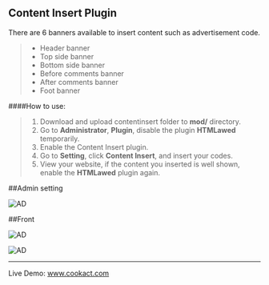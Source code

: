 
Content Insert Plugin
--------------------------
There are 6 banners available to insert content such as advertisement code.

>- Header banner
>- Top side banner
>- Bottom side banner
>- Before comments banner
>- After comments banner
>- Foot banner

####How to use:
>1. Download and upload contentinsert folder to **mod/** directory.
>2. Go to **Administrator**, **Plugin**, disable the plugin **HTMLawed** temporarily.
>3. Enable the Content Insert plugin.
>4. Go to **Setting**, click **Content Insert**, and insert your codes.
>5. View your website, if the content you inserted is well shown, enable the **HTMLawed** plugin again.


##Admin setting

![AD](https://raw.github.com/beautylix/content-insert/master/screenshots/content-admin.png "AD")

##Front

![AD](https://raw.github.com/beautylix/content-insert/master/screenshots/content-ad1.png "AD")

![AD](https://raw.github.com/beautylix/content-insert/master/screenshots/content-ad2.png "AD")


------ 
Live Demo: www.cookact.com